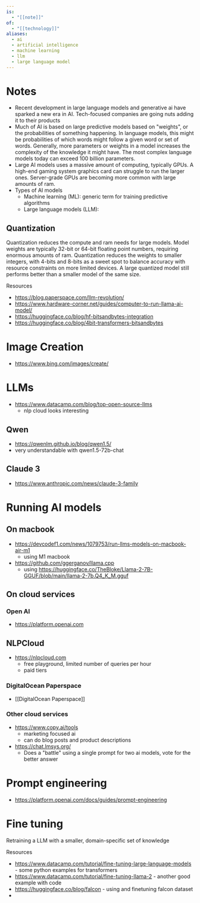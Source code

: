```yaml
---
is:
  - "[[note]]"
of:
  - "[[technology]]"
aliases:
  - ai
  - artificial intelligence
  - machine learning
  - llm
  - large language model
---
```

# Notes
- Recent development in large language models and generative ai have sparked a new era in AI. Tech-focused companies are going nuts adding it to their products
- Much of AI is based on large predictive models based on "weights", or the probabilities of something happening. In language models, this might be probabilities of which words might follow a given word or set of words. Generally, more parameters or weights in a model increases the complexity of the knowledge it might have. The most complex language models today can exceed 100 billion parameters.
- Large AI models uses a massive amount of computing, typically GPUs. A high-end gaming system graphics card can struggle to run the larger ones. Server-grade GPUs are becoming more common with large amounts of ram.
- Types of AI models
	- Machine learning (ML): generic term for training predictive algorithms
	- Large language models (LLM): 

## Quantization
Quantization reduces the compute and ram needs for large models. Model weights are typically 32-bit or 64-bit floating point numbers, requiring enormous amounts of ram. Quantization reduces the weights to smaller integers, with 4-bits and 8-bits as a sweet spot to balance accuracy with resource constraints on more limited devices. A large quantized model still performs better than a smaller model of the same size.

Resources
- https://blog.paperspace.com/llm-revolution/
- https://www.hardware-corner.net/guides/computer-to-run-llama-ai-model/
- https://huggingface.co/blog/hf-bitsandbytes-integration
- https://huggingface.co/blog/4bit-transformers-bitsandbytes

# Image Creation
- https://www.bing.com/images/create/

# LLMs
- https://www.datacamp.com/blog/top-open-source-llms
	- nlp cloud looks interesting
## Qwen
- https://qwenlm.github.io/blog/qwen1.5/
- very understandable with qwen1.5-72b-chat

## Claude 3
- https://www.anthropic.com/news/claude-3-family
# Running AI models
## On macbook
- https://devcodef1.com/news/1079753/run-llms-models-on-macbook-air-m1
	- using M1 macbook
- https://github.com/ggerganov/llama.cpp
	- using https://huggingface.co/TheBloke/Llama-2-7B-GGUF/blob/main/llama-2-7b.Q4_K_M.gguf
## On cloud services
### Open AI
- https://platform.openai.com
## NLPCloud
- https://nlpcloud.com
	- free playground, limited number of queries per hour
	- paid tiers
### DigitalOcean Paperspace
- [[DigitalOcean Paperspace]]
### Other cloud services
- https://www.copy.ai/tools
	- marketing focused ai
	- can do blog posts and product descriptions
- https://chat.lmsys.org/
	- Does a "battle" using a single prompt for two ai models, vote for the better answer

# Prompt engineering
- https://platform.openai.com/docs/guides/prompt-engineering

# Fine tuning
Retraining a LLM with a smaller, domain-specific set of knowledge

Resources
- https://www.datacamp.com/tutorial/fine-tuning-large-language-models - some python examples for transformers
- https://www.datacamp.com/tutorial/fine-tuning-llama-2 - another good example with code
- https://huggingface.co/blog/falcon - using and finetuning falcon dataset
- 